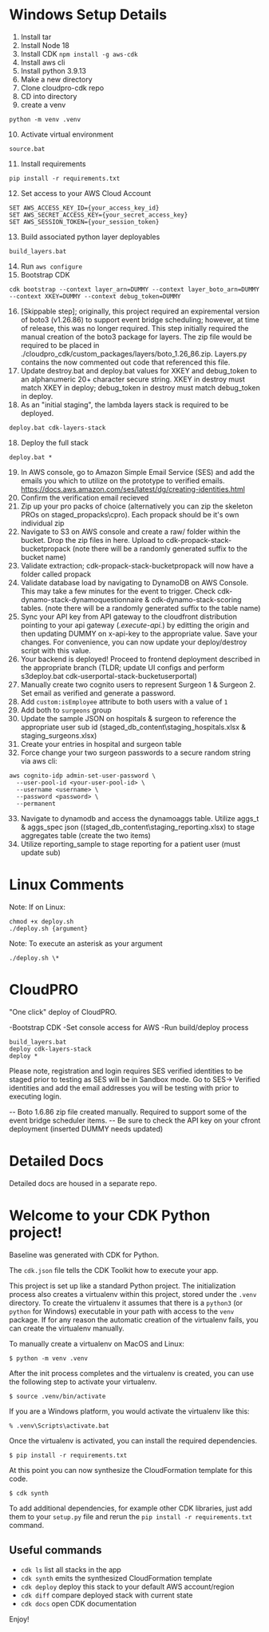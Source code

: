 # Windows Setup Details
1) Install tar
2) Install Node 18
3) Install CDK
`npm install -g aws-cdk`
4) Install aws cli
5) Install python 3.9.13
6) Make a new directory
7) Clone cloudpro-cdk repo
8) CD into directory
9) create a venv
```
python -m venv .venv
```
10) Activate virtual environment
```
source.bat
```
11)  Install requirements
```
pip install -r requirements.txt
```
12) Set access to your AWS Cloud Account
```
SET AWS_ACCESS_KEY_ID={your_access_key_id}
SET AWS_SECRET_ACCESS_KEY={your_secret_access_key}
SET AWS_SESSION_TOKEN={your_session_token}
```
13) Build associated python layer deployables
```
build_layers.bat
```
14) Run `aws configure`
15) Bootstrap CDK
```
cdk bootstrap --context layer_arn=DUMMY --context layer_boto_arn=DUMMY  --context XKEY=DUMMY --context debug_token=DUMMY
```

16) [Skippable step]; originally, this project required an expiremental version of boto3 (v1.26.86) to support event bridge scheduling; however, at time of release, this was no longer required. This step initially required the manual creation of the boto3 package for layers.  The zip file would be required to be placed in ./cloudpro_cdk/custom_packages/layers/boto_1.26_86.zip.  Layers.py contains the now commented out code that referenced this file.
17) Update destroy.bat and deploy.bat values for XKEY and debug_token to an alphanumeric 20+ character secure string. XKEY in destroy must match XKEY in deploy; debug_token in destroy must match debug_token in deploy.
18) As an "initial staging", the lambda layers stack is required to be deployed.
```
deploy.bat cdk-layers-stack
```
18) Deploy the full stack
```
deploy.bat *
```
19) In AWS console, go to Amazon Simple Email Service (SES) and add the emails you which to utilize on the prototype to verified emails. 
https://docs.aws.amazon.com/ses/latest/dg/creating-identities.html
20) Confirm the verification email recieved
21) Zip up your pro packs of choice (alternatively you can zip the skeleton PROs on staged_propacks\cpro). Each propack should be it's own individual zip
22) Navigate to S3 on AWS console and create a raw/ folder within the bucket. Drop the zip files in here.  Upload to cdk-propack-stack-bucketpropack  (note there will be a randomly generated suffix to the bucket name)
23) Validate extraction; cdk-propack-stack-bucketpropack will now have a folder called propack
24) Validate database load by navigating to DynamoDB on AWS Console. This may take a few minutes for the event to trigger.  Check cdk-dynamo-stack-dynamoquestionnaire & cdk-dynamo-stack-scoring tables.  (note there will be a randomly generated suffix to the table name)
25) Sync your API key from API gateway to the cloudfront distribution pointing to your api gateway (*.execute-api.*) by editting the origin and then updating DUMMY on x-api-key to the appropriate value.  Save your changes.  For convenience, you can now update your deploy/destroy script with this value.
26) Your backend is deployed! Proceed to frontend deployment described in the appropriate branch (TLDR; update UI configs and perform s3deploy.bat cdk-userportal-stack-bucketuserportal)
27) Manually create two cognito users to represent Surgeon 1 & Surgeon 2.  Set email as verified and generate a password.
28) Add `custom:isEmployee` attribute to both users with a value of `1`
29) Add both to `surgeons` group
30) Update the sample JSON on hospitals & surgeon to reference the appropriate user sub id (staged_db_content\staging_hospitals.xlsx & staging_surgeons.xlsx)
31) Create your entries in hospital and surgeon table
32) Force change your two surgeon passwords to a secure random string via aws cli:
```
aws cognito-idp admin-set-user-password \
  --user-pool-id <your-user-pool-id> \
  --username <username> \
  --password <password> \
  --permanent
```
33) Navigate to dynamodb and access the dynamoaggs table. Utilize aggs_t & aggs_spec json ((staged_db_content\staging_reporting.xlsx) to stage aggregates table (create the two items)
34) Utilize reporting_sample to stage reporting for a patient user (must update sub)
 
# Linux Comments
Note: If on Linux:
```
chmod +x deploy.sh
./deploy.sh {argument}
```

Note: To execute an asterisk as your argument
```
./deploy.sh \*
```


# CloudPRO

"One click" deploy of CloudPRO.

-Bootstrap CDK
-Set console access for AWS
-Run build/deploy process


```
build_layers.bat
deploy cdk-layers-stack
deploy *
```

Please note, registration and login requires SES verified identities to be staged prior to testing as SES will be in Sandbox mode.  Go to SES-> Verified identities and add the email addresses you will be testing with prior to executing login.


-- Boto 1.6.86 zip file created manually. Required to support some of the event bridge scheduler items.
-- Be sure to check the API key on your cfront deployment (inserted DUMMY needs updated)

# Detailed Docs
Detailed docs are housed in a separate repo.


# Welcome to your CDK Python project!

Baseline was generated with CDK for Python.

The `cdk.json` file tells the CDK Toolkit how to execute your app.

This project is set up like a standard Python project.  The initialization
process also creates a virtualenv within this project, stored under the `.venv`
directory.  To create the virtualenv it assumes that there is a `python3`
(or `python` for Windows) executable in your path with access to the `venv`
package. If for any reason the automatic creation of the virtualenv fails,
you can create the virtualenv manually.

To manually create a virtualenv on MacOS and Linux:

```
$ python -m venv .venv
```

After the init process completes and the virtualenv is created, you can use the following
step to activate your virtualenv.

```
$ source .venv/bin/activate
```

If you are a Windows platform, you would activate the virtualenv like this:

```
% .venv\Scripts\activate.bat
```

Once the virtualenv is activated, you can install the required dependencies.

```
$ pip install -r requirements.txt
```

At this point you can now synthesize the CloudFormation template for this code.

```
$ cdk synth
```

To add additional dependencies, for example other CDK libraries, just add
them to your `setup.py` file and rerun the `pip install -r requirements.txt`
command.

## Useful commands

 * `cdk ls`          list all stacks in the app
 * `cdk synth`       emits the synthesized CloudFormation template
 * `cdk deploy`      deploy this stack to your default AWS account/region
 * `cdk diff`        compare deployed stack with current state
 * `cdk docs`        open CDK documentation

Enjoy!
 